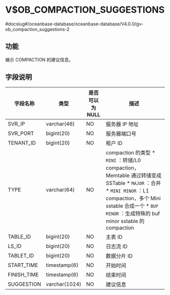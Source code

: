 V$OB_COMPACTION_SUGGESTIONS 
================================================
#docslug#/oceanbase-database/oceanbase-database/V4.0.0/gv-ob_compaction_suggestions-2


功能 
-------------------

展示 COMPACTION 的建议信息。

字段说明 
---------------------



|    字段名称     |      类型       | 是否可以为 NULL |                                                                                                                                                                                                                  描述                                                                                                                                                                                                                  |
|-------------|---------------|------------|--------------------------------------------------------------------------------------------------------------------------------------------------------------------------------------------------------------------------------------------------------------------------------------------------------------------------------------------------------------------------------------------------------------------------------------|
| SVR_IP      | varchar(46)   | NO         | 服务器 IP 地址                                                                                                                                                                                                                                                                                                                                                                                                                            |
| SVR_PORT    | bigint(20)    | NO         | 服务器端口号                                                                                                                                                                                                                                                                                                                                                                                                                               |
| TENANT_ID   | bigint(20)    | NO         | 租户 ID                                                                                                                                                                                                                                                                                                                                                                                                                                |
| TYPE        | varchar(64)   | NO         | compaction 的类型 * `MINI` ：转储/L0 compaction，Memtable 通过转储变成 SSTable   * `MAJOR` ：合并   * `MINI MINOR` ：L1 compaction，多个 Mini sstable 合成一个   * `BUF MINOR` ：生成特殊的 buf minor sstable 的 compaction    |
| TABLE_ID    | bigint(20)    | NO         | 主表 ID                                                                                                                                                                                                                                                                                                                                                                                                                                |
| LS_ID       | bigint(20)    | NO         | 日志流 ID                                                                                                                                                                                                                                                                                                                                                                                                                               |
| TABLET_ID   | bigint(20)    | NO         | 数据分片 ID                                                                                                                                                                                                                                                                                                                                                                                                                              |
| START_TIME  | timestamp(6)  | NO         | 开始时间                                                                                                                                                                                                                                                                                                                                                                                                                                 |
| FINISH_TIME | timestamp(6)  | NO         | 结束时间                                                                                                                                                                                                                                                                                                                                                                                                                                 |
| SUGGESTION  | varchar(1024) | NO         | 建议信息                                                                                                                                                                                                                                                                                                                                                                                                                                 |


